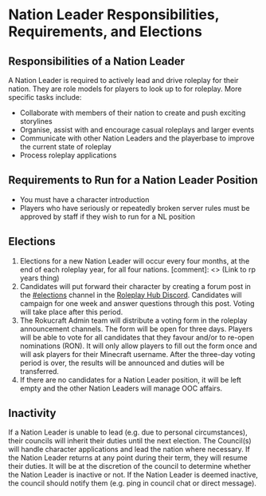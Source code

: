 # Nation Leader Responsibilities, Requirements, and Elections

## Responsibilities of a Nation Leader

A Nation Leader is required to actively lead and drive roleplay for their nation. They are role models for players to look up to for roleplay. More specific tasks include:

- Collaborate with members of their nation to create and push exciting storylines
- Organise, assist with and encourage casual roleplays and larger events
- Communicate with other Nation Leaders and the playerbase to improve the current state of roleplay
- Process roleplay applications

## Requirements to Run for a Nation Leader Position

- You must have a character introduction
- Players who have seriously or repeatedly broken server rules must be approved by staff if they wish to run for a NL position

## Elections

1. Elections for a new Nation Leader will occur every four months, at the end of each roleplay year, for all four nations.
[comment]: <> (Link to rp years thing)
2. Candidates will put forward their character by creating a forum post in the [#elections](https://discord.com/channels/641386636453871656/1104875951378141314) channel in the [Roleplay Hub Discord](https://discord.gg/tjqX25pH37). Candidates will campaign for one week and answer questions through this post. Voting will take place after this period.
3. The Rokucraft Admin team will distribute a voting form in the roleplay announcement channels. The form will be open for three days. Players will be able to vote for all candidates that they favour and/or to re-open nominations (RON). It will only allow players to fill out the form once and will ask players for their Minecraft username. After the three-day voting period is over, the results will be announced and duties will be transferred.
4. If there are no candidates for a Nation Leader position, it will be left empty and the other Nation Leaders will manage OOC affairs.

## Inactivity

If a Nation Leader is unable to lead (e.g. due to personal circumstances), their councils will inherit their duties until the next election. The Council(s) will handle character applications and lead the nation where necessary. If the Nation Leader returns at any point during their term, they will resume their duties. It will be at the discretion of the council to determine whether the Nation Leader is inactive or not. If the Nation Leader is deemed inactive, the council should notify them (e.g. ping in council chat or direct message).
